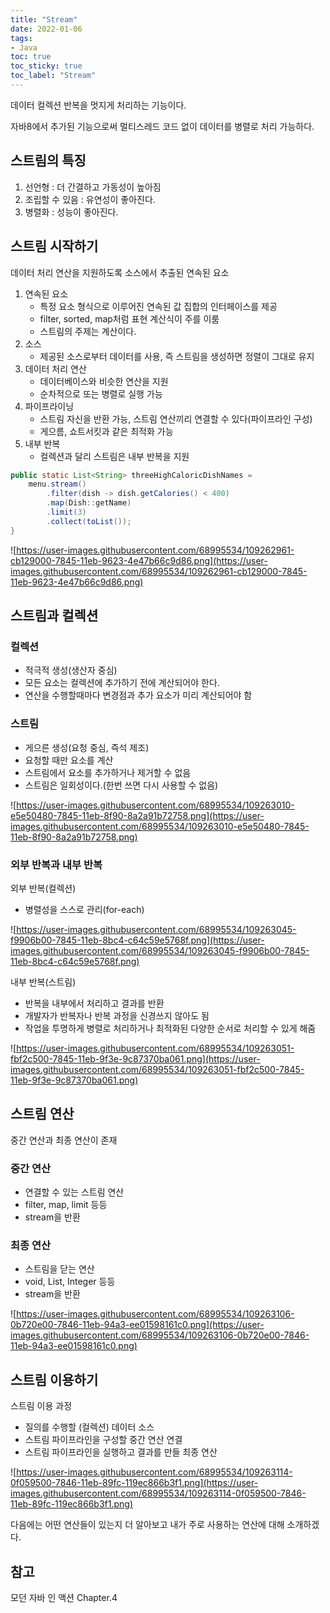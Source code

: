 ```yaml
---
title: "Stream"
date: 2022-01-06
tags:
- Java
toc: true
toc_sticky: true
toc_label: "Stream"
---
```

데이터 컬렉션 반복을 멋지게 처리하는 기능이다.

자바8에서 추가된 기능으로써 멀티스레드 코드 없이 데이터를 병렬로 처리 가능하다.

## 스트림의 특징

1. 선언형 : 더 간결하고 가동성이 높아짐
2. 조립할 수 있음 : 유연성이 좋아진다.
3. 병렬화 : 성능이 좋아진다.

## 스트림 시작하기

데이터 처리 연산을 지원하도록 소스에서 추출된 연속된 요소

1. 연속된 요소
    - 특정 요소 형식으로 이루어진 연속된 값 집합의 인터페이스를 제공
    - filter, sorted, map처럼 표현 계산식이 주를 이룸
    - 스트림의 주제는 계산이다.
2. 소스
    - 제공된 소스로부터 데이터를 사용, 즉 스트림을 생성하면 정렬이 그대로 유지
3. 데이터 처리 연산
    - 데이터베이스와 비슷한 연산을 지원
    - 순차적으로 또는 병렬로 실행 가능
4. 파이프라이닝
    - 스트림 자신을 반환 가능, 스트림 연산끼리 연결할 수 있다(파이프라인 구성)
    - 게으름, 쇼트서킷과 같은 최적화 가능
5. 내부 반복
    - 컬렉션과 달리 스트림은 내부 반복을 지원

```java
public static List<String> threeHighCaloricDishNames =
    menu.stream()
        .filter(dish -> dish.getCalories() < 400)
        .map(Dish::getName)
        .limit(3)
        .collect(toList());
}
```

![https://user-images.githubusercontent.com/68995534/109262961-cb129000-7845-11eb-9623-4e47b66c9d86.png](https://user-images.githubusercontent.com/68995534/109262961-cb129000-7845-11eb-9623-4e47b66c9d86.png)

## 스트림과 컬렉션

### 컬렉션

- 적극적 생성(생산자 중심)
- 모든 요소는 컬렉션에 추가하기 전에 계산되어야 한다.
- 연산을 수행할때마다 변경점과 추가 요소가 미리 계산되어야 함

### 스트림

- 게으른 생성(요청 중심, 즉석 제조)
- 요청할 때만 요소를 계산
- 스트림에서 요소를 추가하거나 제거할 수 없음
- 스트림은 일회성이다.(한번 쓰면 다시 사용할 수 없음)
    
![https://user-images.githubusercontent.com/68995534/109263010-e5e50480-7845-11eb-8f90-8a2a91b72758.png](https://user-images.githubusercontent.com/68995534/109263010-e5e50480-7845-11eb-8f90-8a2a91b72758.png)
    

### 외부 반복과 내부 반복

외부 반복(컬렉션)
- 병렬성을 스스로 관리(for-each)

![https://user-images.githubusercontent.com/68995534/109263045-f9906b00-7845-11eb-8bc4-c64c59e5768f.png](https://user-images.githubusercontent.com/68995534/109263045-f9906b00-7845-11eb-8bc4-c64c59e5768f.png)

내부 반복(스트림)
- 반복을 내부에서 처리하고 결과를 반환
- 개발자가 반복자나 반복 과정을 신경쓰지 않아도 됨
- 작업을 투명하게 병렬로 처리하거나 최적화된 다양한 순서로 처리할 수 있게 해줌

![https://user-images.githubusercontent.com/68995534/109263051-fbf2c500-7845-11eb-9f3e-9c87370ba061.png](https://user-images.githubusercontent.com/68995534/109263051-fbf2c500-7845-11eb-9f3e-9c87370ba061.png)

## 스트림 연산

중간 연산과 최종 연산이 존재

### 중간 연산

- 연결할 수 있는 스트림 연산
- filter, map, limit 등등
- stream을 반환

### 최종 연산

- 스트림을 닫는 연산
- void, List, Integer 등등
- stream을 반환
    
![https://user-images.githubusercontent.com/68995534/109263106-0b720e00-7846-11eb-94a3-ee01598161c0.png](https://user-images.githubusercontent.com/68995534/109263106-0b720e00-7846-11eb-94a3-ee01598161c0.png)
    

## 스트림 이용하기

스트림 이용 과정

- 질의를 수행할 (컬렉션) 데이터 소스
- 스트림 파이프라인을 구성할 중간 연산 연결
- 스트림 파이프라인을 실행하고 결과를 만들 최종 연산
    
![https://user-images.githubusercontent.com/68995534/109263114-0f059500-7846-11eb-89fc-119ec866b3f1.png](https://user-images.githubusercontent.com/68995534/109263114-0f059500-7846-11eb-89fc-119ec866b3f1.png)
    
다음에는 어떤 연산들이 있는지 더 알아보고 내가 주로 사용하는 연산에 대해 소개하겠다.

## 참고

모던 자바 인 액션 Chapter.4
